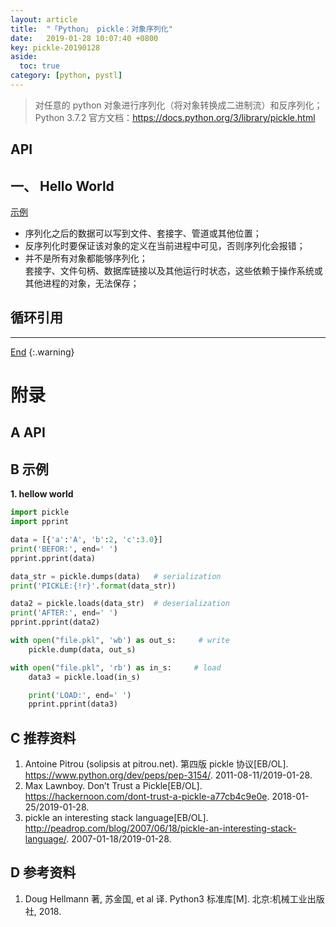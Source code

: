 ```yaml
---
layout: article
title:  "「Python」 pickle：对象序列化"
date:   2019-01-28 10:07:40 +0800
key: pickle-20190128
aside:
  toc: true
category: [python, pystl]
---
```

<span id='head'></span>  

> 对任意的 python 对象进行序列化（将对象转换成二进制流）和反序列化；  
Python 3.7.2 官方文档：<https://docs.python.org/3/library/pickle.html>    

## API

## 一、 Hello World
[示例](#hellow_world)  
- 序列化之后的数据可以写到文件、套接字、管道或其他位置；   
- 反序列化时要保证该对象的定义在当前进程中可见，否则序列化会报错；     
- 并不是所有对象都能够序列化；  
套接字、文件句柄、数据库链接以及其他运行时状态，这些依赖于操作系统或其他进程的对象，无法保存；

## 循环引用


-------------------  
[End](#head)
{:.warning}  



# 附录
## A API


## B 示例
<span id="hellow_world">**1. hellow world**</span>  


```python
import pickle
import pprint

data = [{'a':'A', 'b':2, 'c':3.0}]
print('BEFOR:', end=' ')
pprint.pprint(data)

data_str = pickle.dumps(data)   # serialization
print('PICKLE:{!r}'.format(data_str))

data2 = pickle.loads(data_str)  # deserialization
print('AFTER:', end=' ')
pprint.pprint(data2)

with open("file.pkl", 'wb') as out_s:     # write
    pickle.dump(data, out_s)

with open("file.pkl", 'rb') as in_s:     # load
    data3 = pickle.load(in_s)

    print('LOAD:', end=' ')
    pprint.pprint(data3)
```

## C 推荐资料
1. Antoine Pitrou (solipsis at pitrou.net). 第四版 pickle 协议[EB/OL]. <https://www.python.org/dev/peps/pep-3154/>. 2011-08-11/2019-01-28.   
2. Max Lawnboy. Don’t Trust a Pickle[EB/OL]. <https://hackernoon.com/dont-trust-a-pickle-a77cb4c9e0e>. 2018-01-25/2019-01-28.  
3. pickle an interesting stack language[EB/OL]. <http://peadrop.com/blog/2007/06/18/pickle-an-interesting-stack-language/>. 2007-01-18/2019-01-28.  

## D 参考资料
1. Doug Hellmann 著, 苏金国, et al 译. Python3 标准库[M]. 北京:机械工业出版社, 2018.  
